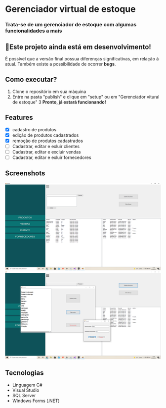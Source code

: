 # Gerenciador virtual de estoque
### Trata-se de um gerenciador de estoque com algumas funcionalidades a mais



## 🚩Este projeto ainda está em desenvolvimento!
É possível que a versão final possua diferenças significativas, em relação à atual. Também existe a possibilidade de ocorrer **bugs**. 

## Como executar?
1. Clone o repositório em sua máquina
2. Entre na pasta "publish" e clique em "setup" ou em "Gerenciador vitural de estoque"
3 **Pronto, já estará funcionando!**

## Features
- [x] cadastro de produtos
- [x] edição de produtos cadastrados
- [x] remoção de produtos cadastrados
- [ ] Cadastrar, editar e exluir clientes
- [ ] Cadastrar, editar e excluir vendas
- [ ] Cadastrar, editar e exluir fornecedores
## Screenshots
<img src="screenshots/Captura de Tela (29).png">
<img src="screenshots/Captura de Tela (31).png">

## Tecnologias
* Linguagem C#
* Visual Studio
* SQL Server
* Windows Forms (.NET)

